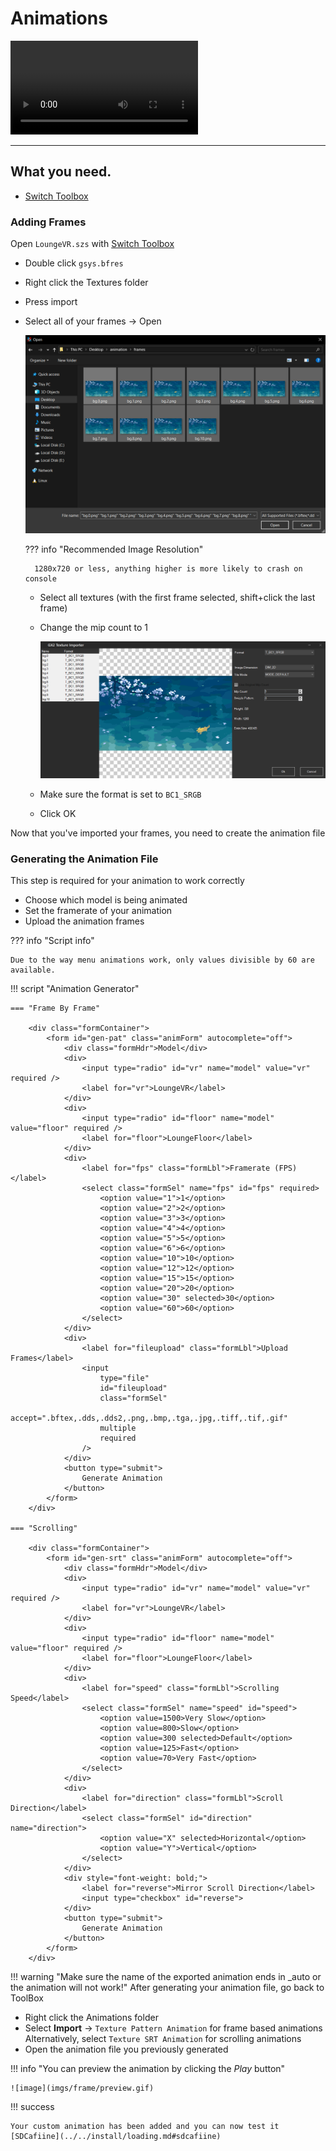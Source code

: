 <link rel="stylesheet" href="../stylesheets/anim.css" />

# Animations


<video controls>
<source src="../imgs/frame/vf.mp4" type="video/mp4">
</video>

-----------------------

## What you need.

- [Switch Toolbox](https://github.com/KillzXGaming/Switch-Toolbox/releases/tag/Final)


### Adding Frames

Open `LoungeVR.szs` with [Switch Toolbox](https://github.com/KillzXGaming/Switch-Toolbox/releases/tag/Final)

- Double click `gsys.bfres`
- Right click the Textures folder
- Press import
- Select all of your frames -> Open

    ![image](imgs/frame/importTex.png)

    ??? info "Recommended Image Resolution"

        1280x720 or less, anything higher is more likely to crash on console

    - Select all textures (with the first frame selected, shift+click the last frame)
    - Change the mip count to 1

        ![image](imgs/frame/mip.png)

    - Make sure the format is set to `BC1_SRGB`
    - Click OK

Now that you've imported your frames, you need to create the animation file

### Generating the Animation File

This step is required for your animation to work correctly

- Choose which model is being animated
- Set the framerate of your animation
- Upload the animation frames

??? info "Script info"

    Due to the way menu animations work, only values divisible by 60 are available.

!!! script "Animation Generator"

    === "Frame By Frame"

        <div class="formContainer">
            <form id="gen-pat" class="animForm" autocomplete="off">
                <div class="formHdr">Model</div>
                <div>
                    <input type="radio" id="vr" name="model" value="vr" required />
                    <label for="vr">LoungeVR</label>
                </div>
                <div>
                    <input type="radio" id="floor" name="model" value="floor" required />
                    <label for="floor">LoungeFloor</label>
                </div>
                <div>
                    <label for="fps" class="formLbl">Framerate (FPS)</label>
                    <select class="formSel" name="fps" id="fps" required>
                        <option value="1">1</option>
                        <option value="2">2</option>
                        <option value="3">3</option>
                        <option value="4">4</option>
                        <option value="5">5</option>
                        <option value="6">6</option>
                        <option value="10">10</option>
                        <option value="12">12</option>
                        <option value="15">15</option>
                        <option value="20">20</option>
                        <option value="30" selected>30</option>
                        <option value="60">60</option>
                    </select>
                </div>
                <div>
                    <label for="fileupload" class="formLbl">Upload Frames</label>
                    <input
                        type="file"
                        id="fileupload"
                        class="formSel"
                        accept=".bftex,.dds,.dds2,.png,.bmp,.tga,.jpg,.tiff,.tif,.gif"
                        multiple
                        required
                    />
                </div>
                <button type="submit">
                    Generate Animation
                </button>
            </form>
        </div>

    === "Scrolling"

        <div class="formContainer">
            <form id="gen-srt" class="animForm" autocomplete="off">
                <div class="formHdr">Model</div>
                <div>
                    <input type="radio" id="vr" name="model" value="vr" required />
                    <label for="vr">LoungeVR</label>
                </div>
                <div>
                    <input type="radio" id="floor" name="model" value="floor" required />
                    <label for="floor">LoungeFloor</label>
                </div>
                <div>
                    <label for="speed" class="formLbl">Scrolling Speed</label>
                    <select class="formSel" name="speed" id="speed">
                        <option value=1500>Very Slow</option>
                        <option value=800>Slow</option>
                        <option value=300 selected>Default</option>
                        <option value=125>Fast</option>
                        <option value=70>Very Fast</option>
                    </select>
                </div>
                <div>
                    <label for="direction" class="formLbl">Scroll Direction</label>
                    <select class="formSel" id="direction" name="direction">
                        <option value="X" selected>Horizontal</option>
                        <option value="Y">Vertical</option>
                    </select>
                </div>
                <div style="font-weight: bold;">
                    <label for="reverse">Mirror Scroll Direction</label>
                    <input type="checkbox" id="reverse">
                </div>
                <button type="submit">
                    Generate Animation
                </button>
            </form>
        </div>

<script src="https://cdnjs.cloudflare.com/ajax/libs/js-yaml/4.1.0/js-yaml.min.js"></script>
<script src="../scripts/index.js"></script>



!!! warning "Make sure the name of the exported animation ends in _auto or the animation will not work!"
After generating your animation file, go back to ToolBox

- Right click the Animations folder
- Select **Import** -> `Texture Pattern Animation` for frame based animations  
Alternatively, select `Texture SRT Animation` for scrolling animations
- Open the animation file you previously generated


!!! info "You can preview the animation by clicking the *Play* button"

    ![image](imgs/frame/preview.gif)



!!! success

    Your custom animation has been added and you can now test it [SDCafiine](../../install/loading.md#sdcafiine)
    